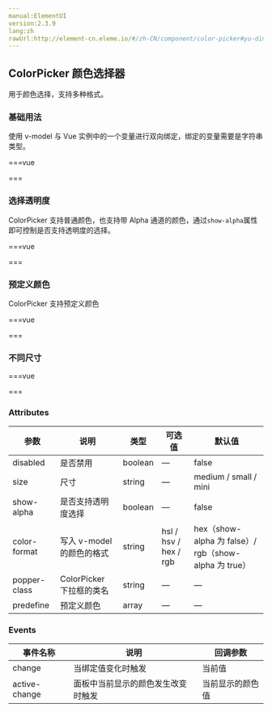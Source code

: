 ```yaml
---
manual:ElementUI
version:2.3.9
lang:zh
rawUrl:http://element-cn.eleme.io/#/zh-CN/component/color-picker#yu-ding-yi-yan-se
---
```



## ColorPicker 颜色选择器<a name="colorpicker-yan-se-xuan-ze-qi"></a>


用于颜色选择，支持多种格式。


### 基础用法<a name="ji-chu-yong-fa"></a>


使用 v-model 与 Vue 实例中的一个变量进行双向绑定，绑定的变量需要是字符串类型。




===vue
<template><div>
<div class="block">
  <span class="demonstration">有默认值</span>
  <el-color-picker v-model="color1"></el-color-picker>
</div>
<div class="block">
  <span class="demonstration">无默认值</span>
  <el-color-picker v-model="color2"></el-color-picker>
</div>
</div></template>


<script>
module.exports =  {
    data() {
      return {
        color1: '#409EFF',
        color2: null
      }
    }
  };
</script>


===






### 选择透明度<a name="xuan-ze-tou-ming-du"></a>


ColorPicker 支持普通颜色，也支持带 Alpha 通道的颜色，通过`show-alpha`属性即可控制是否支持透明度的选择。




===vue
<template><div>
<el-color-picker v-model="color3" show-alpha></el-color-picker>
</div></template>


<script>
module.exports =  {
    data() {
      return {
        color3: 'rgba(19, 206, 102, 0.8)'
      }
    }
  };
</script>


===






### 预定义颜色<a name="yu-ding-yi-yan-se"></a>


ColorPicker 支持预定义颜色




===vue
<template><div>
<el-color-picker
  v-model="color5"
  show-alpha
  :predefine="predefineColors">
</el-color-picker>
</div></template>


<script>
module.exports =  {
    data() {
      return {
        color5: 'rgba(255, 69, 0, 0.68)',
        predefineColors: [
          '#ff4500',
          '#ff8c00',
          '#ffd700',
          '#90ee90',
          '#00ced1',
          '#1e90ff',
          '#c71585',
          'rgba(255, 69, 0, 0.68)',
          'rgb(255, 120, 0)',
          'hsv(51, 100, 98)',
          'hsva(120, 40, 94, 0.5)',
          'hsl(181, 100%, 37%)',
          'hsla(209, 100%, 56%, 0.73)',
          '#c7158577'
        ]
      }
    }
  };
</script>


===






### 不同尺寸<a name="bu-tong-chi-cun"></a>


===vue
<template><div>
<el-color-picker v-model="color4"></el-color-picker>
<el-color-picker v-model="color4" size="medium"></el-color-picker>
<el-color-picker v-model="color4" size="small"></el-color-picker>
<el-color-picker v-model="color4" size="mini"></el-color-picker>
</div></template>


<script>
module.exports =  {
    data() {
      return {
        color4: '#409EFF'
      }
    }
  };
</script>


===






### Attributes<a name="attributes"></a>
参数 | 说明 | 类型 | 可选值 | 默认值 
 ---  |  ---  |  ---  |  ---  |  ---  | 
disabled | 是否禁用 | boolean | — | false 
size | 尺寸 | string | — | medium / small / mini 
show-alpha | 是否支持透明度选择 | boolean | — | false 
color-format | 写入 v-model 的颜色的格式 | string | hsl / hsv / hex / rgb | hex（show-alpha 为 false）/ rgb（show-alpha 为 true） 
popper-class | ColorPicker 下拉框的类名 | string | — | — 
predefine | 预定义颜色 | array | — | — 


### Events<a name="events"></a>
事件名称 | 说明 | 回调参数 
 ---  |  ---  |  ---  | 
change | 当绑定值变化时触发 | 当前值 
active-change | 面板中当前显示的颜色发生改变时触发 | 当前显示的颜色值 


